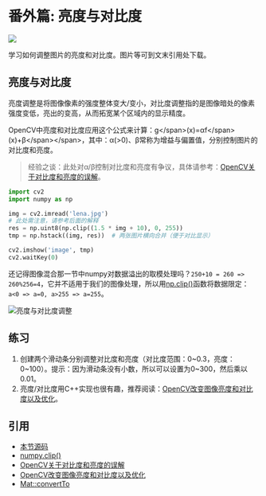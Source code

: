 # 番外篇: 亮度与对比度

![](http://blog.codec.wang/cv2_contrast_brightness.jpg)

学习如何调整图片的亮度和对比度。图片等可到文末引用处下载。

## 亮度与对比度

亮度调整是将图像像素的强度整体变大/变小，对比度调整指的是图像暗处的像素强度变低，亮出的变高，从而拓宽某个区域内的显示精度。

OpenCV中亮度和对比度应用这个公式来计算：g&lt;/span&gt;\(x\)=αf&lt;/span&gt;\(x\)+β&lt;/span&gt;&lt;/span&gt;，其中：α\(&gt;0\)、β常称为增益与偏置值，分别控制图片的对比度和亮度。

> 经验之谈：此处对α/β控制对比度和亮度有争议，具体请参考：[OpenCV关于对比度和亮度的误解](http://blog.csdn.net/abc20002929/article/details/40474807)。

```python
import cv2
import numpy as np

img = cv2.imread('lena.jpg')
# 此处需注意，请参考后面的解释
res = np.uint8(np.clip((1.5 * img + 10), 0, 255))
tmp = np.hstack((img, res))  # 两张图片横向合并（便于对比显示）

cv2.imshow('image', tmp)
cv2.waitKey(0)
```

还记得图像混合那一节中numpy对数据溢出的取模处理吗？`250+10 = 260 => 260%256=4`，它并不适用于我们的图像处理，所以用[np.clip\(\)](https://docs.scipy.org/doc/numpy/reference/generated/numpy.clip.html#numpy.clip)函数将数据限定：`a<0 => a=0, a>255 => a=255`。

![&#x4EAE;&#x5EA6;&#x4E0E;&#x5BF9;&#x6BD4;&#x5EA6;&#x8C03;&#x6574;](http://blog.codec.wang/cv2_contrast_brightness.jpg)

## 练习

1. 创建两个滑动条分别调整对比度和亮度（对比度范围：0~0.3，亮度：0~100）。提示：因为滑动条没有小数，所以可以设置为0~300，然后乘以0.01。
2. 亮度/对比度用C++实现也很有趣，推荐阅读：[OpenCV改变图像亮度和对比度以及优化](http://blog.csdn.net/u013139259/article/details/52145377)。

## 引用

* [本节源码](https://github.com/codecwang/OpenCV-Python-Tutorial/tree/master/Extra-07-Contrast-and-Brightness)
* [numpy.clip\(\)](https://docs.scipy.org/doc/numpy/reference/generated/numpy.clip.html#numpy.clip)
* [OpenCV关于对比度和亮度的误解](http://blog.csdn.net/abc20002929/article/details/40474807)
* [OpenCV改变图像亮度和对比度以及优化](http://blog.csdn.net/u013139259/article/details/52145377)
* [Mat::convertTo](https://docs.opencv.org/3.1.0/d3/d63/classcv_1_1Mat.html#a3f356665bb0ca452e7d7723ccac9a810)

